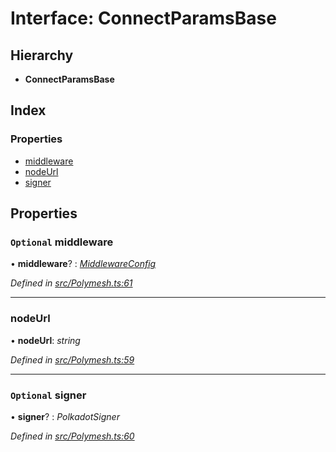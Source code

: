 # Interface: ConnectParamsBase

## Hierarchy

* **ConnectParamsBase**

## Index

### Properties

* [middleware](connectparamsbase.md#optional-middleware)
* [nodeUrl](connectparamsbase.md#nodeurl)
* [signer](connectparamsbase.md#optional-signer)

## Properties

### `Optional` middleware

• **middleware**? : *[MiddlewareConfig](middlewareconfig.md)*

*Defined in [src/Polymesh.ts:61](https://github.com/PolymathNetwork/polymesh-sdk/blob/a0872cf4/src/Polymesh.ts#L61)*

___

###  nodeUrl

• **nodeUrl**: *string*

*Defined in [src/Polymesh.ts:59](https://github.com/PolymathNetwork/polymesh-sdk/blob/a0872cf4/src/Polymesh.ts#L59)*

___

### `Optional` signer

• **signer**? : *PolkadotSigner*

*Defined in [src/Polymesh.ts:60](https://github.com/PolymathNetwork/polymesh-sdk/blob/a0872cf4/src/Polymesh.ts#L60)*

